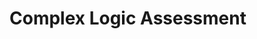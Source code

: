 # Complex Logic Assessment

<script>

  var assessment = new Assessment()
  var results = new Results()

  var locationSurvey = DocLoader('location-suvey')
  var gridTest = DocLoader('grid-test')
  var readingComprehension = DocLoader('reading-comprehension')

  // Focus on first document.
  assessment.focus(locationSurvey)

  assessment.on('document:done', function(doneDocument, result) {

    results.add(result)

    if (results.length == 1) {
      assessment.focus(gridTest)
      gridTest.on('document:done', function() { assessment.trigger('documentDone:done') })
    }

    if (results.length == 2 && result.score > 72) {
      assessment.play(readingComprehension)
      readingComprehension.on('document:done', function() { assessment.trigger('document:done')})
    }
    else {
       assessment.trigger('assessment:done')
    }

    if (doneItem.id == readingComprehension.id) {
      assessment.trigger('assessment:done')
    }

  })

</script>
